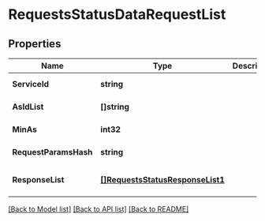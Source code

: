 # RequestsStatusDataRequestList

## Properties
Name | Type | Description | Notes
------------ | ------------- | ------------- | -------------
**ServiceId** | **string** |  | [default to null]
**AsIdList** | **[]string** |  | [default to null]
**MinAs** | **int32** |  | [default to null]
**RequestParamsHash** | **string** |  | [default to null]
**ResponseList** | [**[]RequestsStatusResponseList1**](RequestsStatus_response_list_1.md) |  | [optional] [default to null]

[[Back to Model list]](../README.md#documentation-for-models) [[Back to API list]](../README.md#documentation-for-api-endpoints) [[Back to README]](../README.md)

